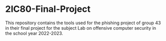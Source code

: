 # 2IC80-Final-Project
This repository contains the tools used for the phishing project of group 43 in their final project for the subject Lab on offensive computer security in the school year 2022-2023.

